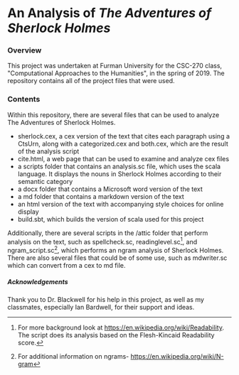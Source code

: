 # An Analysis of *The Adventures of Sherlock Holmes*

### Overview
This project was undertaken at Furman University for the CSC-270 class, "Computational Approaches to the Humanities", in the spring of 2019. The repository contains all of the project files that were used.

### Contents
Within this repository, there are several files that can be used to analyze The Adventures of Sherlock Holmes.

- sherlock.cex, a cex version of the text that cites each paragraph using a CtsUrn, along with a categorized.cex and both.cex, which are the result of the analysis script
- cite.html, a web page that can be used to examine and analyze cex files
- a scripts folder that contains an analysis.sc file, which uses the scala language. It displays the nouns in Sherlock Holmes according to their semantic category
- a docx folder that contains a Microsoft word version of the text
- a md folder that contains a markdown version of the text
- an html version of the text with accompanying style choices for online display
- build.sbt, which builds the version of scala used for this project

Additionally, there are several scripts in the /attic folder that perform analysis on the text, such as spellcheck.sc, readinglevel.sc[^note1], and ngram_script.sc[^note2], which performs an ngram analysis of Sherlock Holmes. There are also several files that could be of some use, such as mdwriter.sc which can convert from a cex to md file.

##### Acknowledgements
Thank you to Dr. Blackwell for his help in this project, as well as my classmates, especially Ian Bardwell, for their support and ideas.

[^note1]: For more background look at https://en.wikipedia.org/wiki/Readability. The script does its analysis based on the Flesh-Kincaid Readability score.
[^note2]: For additional information on ngrams- https://en.wikipedia.org/wiki/N-gram
